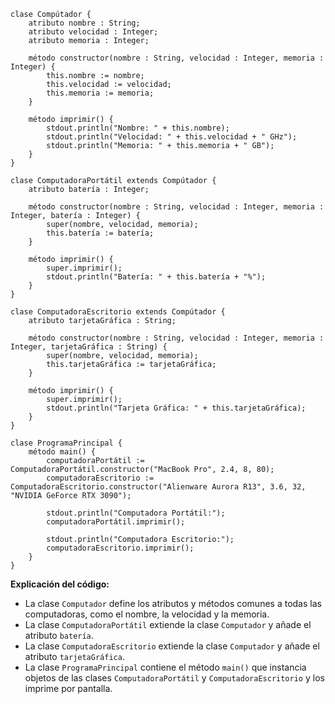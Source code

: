 ```cool
clase Compútador {
    atributo nombre : String;
    atributo velocidad : Integer;
    atributo memoria : Integer;

    método constructor(nombre : String, velocidad : Integer, memoria : Integer) {
        this.nombre := nombre;
        this.velocidad := velocidad;
        this.memoria := memoria;
    }

    método imprimir() {
        stdout.println("Nombre: " + this.nombre);
        stdout.println("Velocidad: " + this.velocidad + " GHz");
        stdout.println("Memoria: " + this.memoria + " GB");
    }
}

clase ComputadoraPortátil extends Compútador {
    atributo batería : Integer;

    método constructor(nombre : String, velocidad : Integer, memoria : Integer, batería : Integer) {
        super(nombre, velocidad, memoria);
        this.batería := batería;
    }

    método imprimir() {
        super.imprimir();
        stdout.println("Batería: " + this.batería + "%");
    }
}

clase ComputadoraEscritorio extends Compútador {
    atributo tarjetaGráfica : String;

    método constructor(nombre : String, velocidad : Integer, memoria : Integer, tarjetaGráfica : String) {
        super(nombre, velocidad, memoria);
        this.tarjetaGráfica := tarjetaGráfica;
    }

    método imprimir() {
        super.imprimir();
        stdout.println("Tarjeta Gráfica: " + this.tarjetaGráfica);
    }
}

clase ProgramaPrincipal {
    método main() {
        computadoraPortátil := ComputadoraPortátil.constructor("MacBook Pro", 2.4, 8, 80);
        computadoraEscritorio := ComputadoraEscritorio.constructor("Alienware Aurora R13", 3.6, 32, "NVIDIA GeForce RTX 3090");

        stdout.println("Computadora Portátil:");
        computadoraPortátil.imprimir();

        stdout.println("Computadora Escritorio:");
        computadoraEscritorio.imprimir();
    }
}
```

**Explicación del código:**

* La clase `Computador` define los atributos y métodos comunes a todas las computadoras, como el nombre, la velocidad y la memoria.
* La clase `ComputadoraPortátil` extiende la clase `Computador` y añade el atributo `batería`.
* La clase `ComputadoraEscritorio` extiende la clase `Computador` y añade el atributo `tarjetaGráfica`.
* La clase `ProgramaPrincipal` contiene el método `main()` que instancia objetos de las clases `ComputadoraPortátil` y `ComputadoraEscritorio` y los imprime por pantalla.